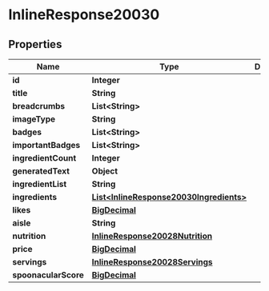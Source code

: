 

# InlineResponse20030

## Properties

Name | Type | Description | Notes
------------ | ------------- | ------------- | -------------
**id** | **Integer** |  | 
**title** | **String** |  | 
**breadcrumbs** | **List&lt;String&gt;** |  | 
**imageType** | **String** |  | 
**badges** | **List&lt;String&gt;** |  | 
**importantBadges** | **List&lt;String&gt;** |  | 
**ingredientCount** | **Integer** |  | 
**generatedText** | **Object** |  |  [optional]
**ingredientList** | **String** |  | 
**ingredients** | [**List&lt;InlineResponse20030Ingredients&gt;**](InlineResponse20030Ingredients.md) |  | 
**likes** | [**BigDecimal**](BigDecimal.md) |  | 
**aisle** | **String** |  | 
**nutrition** | [**InlineResponse20028Nutrition**](InlineResponse20028Nutrition.md) |  | 
**price** | [**BigDecimal**](BigDecimal.md) |  | 
**servings** | [**InlineResponse20028Servings**](InlineResponse20028Servings.md) |  | 
**spoonacularScore** | [**BigDecimal**](BigDecimal.md) |  | 




